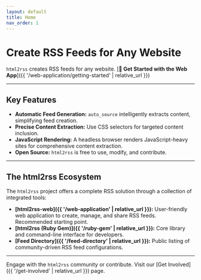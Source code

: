 ```yaml
---
layout: default
title: Home
nav_order: 1
---
```


# Create RSS Feeds for Any Website

`html2rss` creates RSS feeds for any website.
[**🚀 Get Started with the Web App**]({{ '/web-application/getting-started' | relative_url }})

---

## Key Features

- **Automatic Feed Generation:** `auto_source` intelligently extracts content, simplifying feed creation.
- **Precise Content Extraction:** Use CSS selectors for targeted content inclusion.
- **JavaScript Rendering:** A headless browser renders JavaScript-heavy sites for comprehensive content extraction.
- **Open Source:** `html2rss` is free to use, modify, and contribute.

---

## The html2rss Ecosystem

The `html2rss` project offers a complete RSS solution through a collection of integrated tools:

- **[html2rss-web]({{ '/web-application' | relative_url }}):** User-friendly web application to create, manage, and share RSS feeds. Recommended starting point.
- **[html2rss (Ruby Gem)]({{ '/ruby-gem' | relative_url }}):** Core library and command-line interface for developers.
- **[Feed Directory]({{ '/feed-directory' | relative_url }}):** Public listing of community-driven RSS feed configurations.

---

Engage with the `html2rss` community or contribute. Visit our [Get Involved]({{ '/get-involved' | relative_url }}) page.
